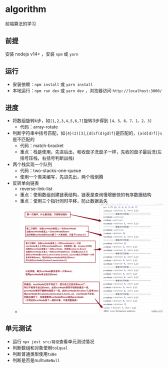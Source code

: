 # algorithm
前端算法的学习

## 前提
安装 nodejs v14+ ，安装 `npm` 或 `yarn`
## 运行
* 安装依赖：`npm install` 或 `yarn install`
* 本地运行：`npm run dev` 或 `yarn dev` ，浏览器访问 `http://localhost:3000/`

## 进度
* 将数组旋转k步，如`[1,2,3,4,5,6,7]`旋转3步得到 `[4，5，6，7，1，2，3]`
    * 代码：array-rotate
* 判断字符串中括号匹配，如`{4}(2)[3]`,`{d[sf(d)gd]f}`是匹配的，`{a(d[d)f]}s`是不匹配的
    * 代码：match-bracket
    * 重点：栈是使用，先进后出，和收盘子洗盘子一样，先收的盘子最后洗(左括号压栈，右括号判断出栈)
* 两个栈实现一个队列
    * 代码：two-stacks-one-queue
    * 使用一个类来编写，先进先出，两个栈倒腾
* 反转单向链表
    * reverse-link-list
    * 重点：使用数组创建链表结构，链表是查询慢增删快的有序数据结构
    * 重点：使用三个指针同时平移，防止数据丢失
    * ![指针的解释](https://raw.githubusercontent.com/santa945/algorithm/master/src/img/reverseLinkList.png)
## 单元测试
* 运行 `npx jest src/路径`查看单元测试情况
* 判断数组和对象使用`toEqual`
* 判断普通类型使用`toBe`
* 判断是否是null`toBeNull`